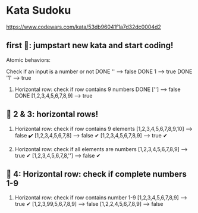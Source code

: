 # Kata Sudoku
https://www.codewars.com/kata/53db96041f1a7d32dc0004d2

## first 🍅: jumpstart new kata and start coding!

Atomic behaviors:

Check if an input is a number or not
DONE '' --> false
DONE 1 --> true
DONE '1' --> true

1. Horizontal row: check if row contains 9 numbers
   DONE [''] --> false
   DONE [1,2,3,4,5,6,7,8,9] --> true

## 🍅 2 & 3: horizontal rows!

1. Horizontal row: check if row contains 9 elements
   [1,2,3,4,5,6,7,8,9,10] --> false ✔️
   [1,2,3,4,5,6,7,8] --> false ✔
   [1,2,3,4,5,6,7,8,9] --> true ✔

2. Horizontal row: check if all elements are numbers
   [1,2,3,4,5,6,7,8,9] --> true ✔
   [1,2,3,4,5,6,7,8,''] --> false ✔

## 🍅 4: Horizontal row: check if complete numbers 1-9

1. Horizontal row: check if row contains number 1-9
   [1,2,3,4,5,6,7,8,9] --> true ✔
   [1,2,3,99,5,6,7,8,9] --> false 
   [1,2,2,4,5,6,7,8,9] --> false 

   
